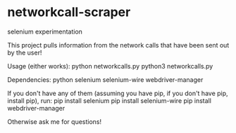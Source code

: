 # networkcall-scraper
selenium experimentation

This project pulls information from the network calls that have been sent out by the user!


Usage (either works):
python networkcalls.py
python3 networkcalls.py

Dependencies: 
python
selenium
selenium-wire
webdriver-manager

If you don't have any of them (assuming you have pip, if you don't have pip, install pip), run:
pip install selenium
pip install selenium-wire
pip install webdriver-manager

Otherwise ask me for questions!
